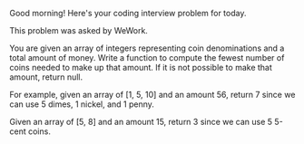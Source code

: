 Good morning! Here's your coding interview problem for today.

This problem was asked by WeWork.

You are given an array of integers representing coin denominations and a total
amount of money. Write a function to compute the fewest number of coins needed
to make up that amount. If it is not possible to make that amount, return null.

For example, given an array of [1, 5, 10] and an amount 56, return 7 since we
can use 5 dimes, 1 nickel, and 1 penny.

Given an array of [5, 8] and an amount 15, return 3 since we can use 5 5-cent
coins.


